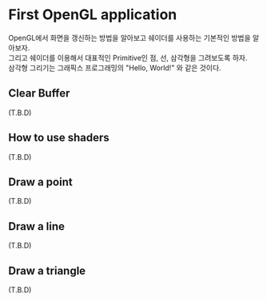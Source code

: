 # First OpenGL application

OpenGL에서 화면을 갱신하는 방법을 알아보고 쉐이더를 사용하는 기본적인 방법을 알아보자.  
그리고 쉐이더를 이용해서 대표적인 Primitive인 점, 선, 삼각형을 그려보도록 하자.  
삼각형 그리기는 그래픽스 프로그래밍의 "Hello, World!" 와 같은 것이다.  

## Clear Buffer
(T.B.D)

## How to use shaders
(T.B.D)

## Draw a point
(T.B.D)

## Draw a line
(T.B.D)

## Draw a triangle
(T.B.D)
